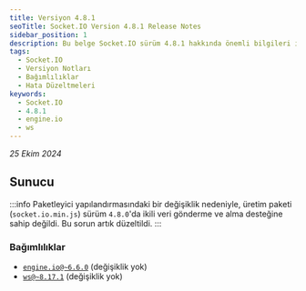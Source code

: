 ```yaml
---
title: Versiyon 4.8.1
seoTitle: Socket.IO Version 4.8.1 Release Notes
sidebar_position: 1
description: Bu belge Socket.IO sürüm 4.8.1 hakkında önemli bilgileri içermektedir. Sunucu ve istemci yapılandırmalarındaki değişikliklerin yanı sıra hata düzeltmeleri ve bağımlılıklar hakkında bilgi verir.
tags: 
  - Socket.IO
  - Versiyon Notları
  - Bağımlılıklar
  - Hata Düzeltmeleri
keywords: 
  - Socket.IO
  - 4.8.1
  - engine.io
  - ws
---
```

*25 Ekim 2024*

## Sunucu

:::info
Paketleyici yapılandırmasındaki bir değişiklik nedeniyle, üretim paketi (`socket.io.min.js`) sürüm `4.8.0`'da ikili veri gönderme ve alma desteğine sahip değildi. Bu sorun artık düzeltildi.
:::

### Bağımlılıklar

- [`engine.io@~6.6.0`](https://github.com/socketio/engine.io/releases/tag/6.5.2) (değişiklik yok)
- [`ws@~8.17.1`](https://github.com/websockets/ws/releases/tag/8.17.1) (değişiklik yok)